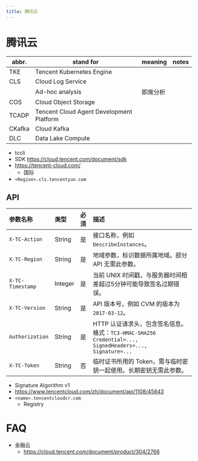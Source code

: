 ```yaml
---
title: 腾讯云
---
```


# 腾讯云

| abbr.  | stand for                                | meaning  | notes |
| ------ | ---------------------------------------- | -------- | ----- |
| TKE    | Tencent Kubernetes Engine                |
| CLS    | Cloud Log Service                        |
|        | Ad-hoc analysis                          | 即席分析 |
| COS    | Cloud Object Storage                     |
| TCADP  | Tencent Cloud Agent Development Platform |
| CKafka | Cloud Kafka                              |
| DLC    | Data Lake Compute                        |

- tccli
- SDK https://cloud.tencent.com/document/sdk
- https://tencent-cloud.com/
  - 国际
- `<Region>.cls.tencentyun.com`

## API

| 参数名称         | 类型    | 必须 | 描述                                                                                                    |
| :--------------- | :------ | :--- | :------------------------------------------------------------------------------------------------------ |
| `X-TC-Action`    | String  | 是   | 接口名称，例如 `DescribeInstances`。                                                                    |
| `X-TC-Region`    | String  | 是   | 地域参数，标识数据所属地域。部分 API 无需此参数。                                                       |
| `X-TC-Timestamp` | Integer | 是   | 当前 UNIX 时间戳，与服务器时间相差超过5分钟可能导致签名过期错误。                                       |
| `X-TC-Version`   | String  | 是   | API 版本号，例如 CVM 的版本为 `2017-03-12`。                                                            |
| `Authorization`  | String  | 是   | HTTP 认证请求头，包含签名信息。格式：`TC3-HMAC-SHA256 Credential=..., SignedHeaders=..., Signature=...` |
| `X-TC-Token`     | String  | 否   | 临时证书所用的 Token，需与临时密钥一起使用。长期密钥无需此参数。                                        |

- Signature Algorithm v1
- https://www.tencentcloud.com/zh/document/api/1108/45843
- `<name>.tencentcloudcr.com`
  - Registry

# FAQ

- 金融云
  - https://cloud.tencent.com/document/product/304/2766
